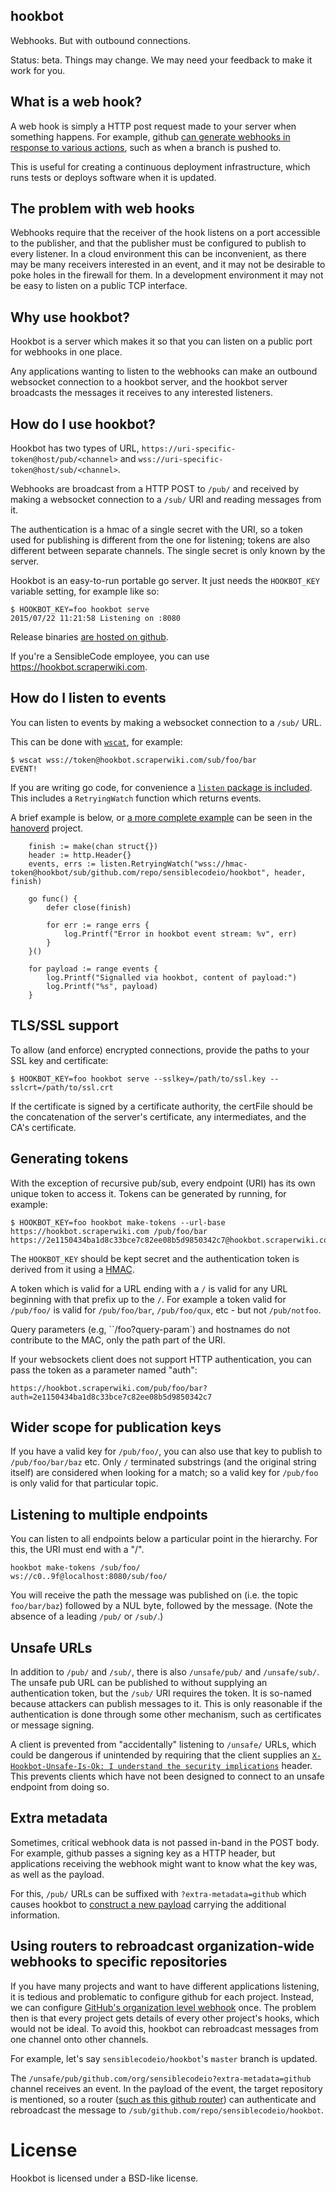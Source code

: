 hookbot
-------

Webhooks. But with outbound connections.

Status: beta. Things may change. We may need your feedback to make it work for you.

What is a web hook?
-------------------

A web hook is simply a HTTP post request made to your server when something happens.
For example, github
[can generate webhooks in response to various actions](https://developer.github.com/webhooks/),
such as when a branch is pushed to.

This is useful for creating a continuous deployment infrastructure, which runs tests
or deploys software when it is updated.

## The problem with web hooks

Webhooks require that the receiver of the hook listens on a port accessible
to the publisher, and that the publisher must be configured to publish to
every listener. In a cloud environment this can be inconvenient, as there may be
many receivers interested in an event, and it may not be desirable to poke holes in
the firewall for them. In a development environment it may not be easy to listen on
a public TCP interface.

Why use hookbot?
----------------

Hookbot is a server which makes it so that you can listen on a public port for
webhooks in one place.

Any applications wanting to listen to the webhooks can make an outbound websocket
connection to a hookbot server, and the hookbot server broadcasts the messages it
receives to any interested listeners.

How do I use hookbot?
---------------------

Hookbot has two types of URL, `https://uri-specific-token@host/pub/<channel>` and `wss://uri-specific-token@host/sub/<channel>`.

Webhooks are broadcast from a HTTP POST to `/pub/` and received by making a websocket
connection to a `/sub/` URI and reading messages from it.

The authentication is a hmac of a single secret with the URI, so a token used for
publishing is different from the one for listening; tokens are also different
between separate channels. The single secret is only known by the server.

Hookbot is an easy-to-run portable go server. It just needs the `HOOKBOT_KEY`
variable setting, for example like so:

```
$ HOOKBOT_KEY=foo hookbot serve
2015/07/22 11:21:58 Listening on :8080
```

Release binaries [are hosted on github](https://github.com/sensiblecodeio/hookbot/releases).

If you're a SensibleCode employee, you can use https://hookbot.scraperwiki.com.

## How do I listen to events

You can listen to events by making a websocket connection to a `/sub/` URL.

This can be done with [`wscat`](https://github.com/sensiblecodeio/wscat/releases), for example:

```
$ wscat wss://token@hookbot.scraperwiki.com/sub/foo/bar
EVENT!
```

If you are writing go code, for convenience a
[`listen` package is included](https://godoc.org/github.com/sensiblecodeio/hookbot/pkg/listen).
This includes a `RetryingWatch` function which returns events.

A brief example is below, or [a more complete example](https://github.com/sensiblecodeio/hanoverd/blob/fcfb97f00a4435eb7d420d75e05ecceb88b27e80/main.go#L322)
can be seen in the [hanoverd](https://github.com/sensiblecodeio/hanoverd/) project.

```golang
	finish := make(chan struct{})
	header := http.Header{}
	events, errs := listen.RetryingWatch("wss://hmac-token@hookbot/sub/github.com/repo/sensiblecodeio/hookbot", header, finish)

	go func() {
		defer close(finish)

		for err := range errs {
			log.Printf("Error in hookbot event stream: %v", err)
		}
	}()

	for payload := range events {
		log.Printf("Signalled via hookbot, content of payload:")
		log.Printf("%s", payload)
	}
```


TLS/SSL support
---------------

To allow (and enforce) encrypted connections, provide the paths to your SSL key and
certificate:

```
$ HOOKBOT_KEY=foo hookbot serve --sslkey=/path/to/ssl.key --sslcrt=/path/to/ssl.crt
```

If the certificate is signed by a certificate authority, the certFile should be the
concatenation of the server's certificate, any intermediates, and the CA's certificate.

Generating tokens
-----------------

With the exception of recursive pub/sub, every endpoint (URI) has its own unique
token to access it. Tokens can be generated by running, for example:

```
$ HOOKBOT_KEY=foo hookbot make-tokens --url-base https://hookbot.scraperwiki.com /pub/foo/bar
https://2e1150434ba1d8c33bce7c82ee08b5d9850342c7@hookbot.scraperwiki.com/pub/foo/bar
```

The `HOOKBOT_KEY` should be kept secret and the authentication token is derived
from it using a [HMAC](https://en.wikipedia.org/wiki/Hash-based_message_authentication_code).

A token which is valid for a URL ending with a `/` is valid for any URL
beginning with that prefix up to the `/`. For example a token valid for
`/pub/foo/` is valid for `/pub/foo/bar`, `/pub/foo/qux`, etc - but not `/pub/notfoo`.

Query parameters (e.g, ``/foo?query-param`) and hostnames do not contribute to
the MAC, only the path part of the URI.

If your websockets client does not support HTTP authentication, you can pass the
token as a parameter named "auth":

```
https://hookbot.scraperwiki.com/pub/foo/bar?auth=2e1150434ba1d8c33bce7c82ee08b5d9850342c7
```

Wider scope for publication keys
--------------------------------

If you have a valid key for `/pub/foo/`, you can also use that key
to publish to `/pub/foo/bar/baz` etc. Only `/` terminated substrings (and the
original string itself) are considered when looking for a match; so a valid
key for `/pub/foo` is only valid for that particular topic.

Listening to multiple endpoints
-------------------------------

You can listen to all endpoints below a particular point in the hierarchy.
For this, the URI must end with a "/".

```
hookbot make-tokens /sub/foo/
ws://c0..9f@localhost:8080/sub/foo/
```

You will receive the path the message was published on
(i.e. the topic `foo/bar/baz`) followed by a NUL byte, followed by the message.
(Note the absence of a leading `/pub/` or `/sub/`.)

Unsafe URLs
-----------

In addition to `/pub/` and `/sub/`, there is also `/unsafe/pub/` and `/unsafe/sub/`.
The unsafe pub URL can be published to without supplying an authentication token,
but the `/sub/` URI requires the token. It is so-named because attackers can publish
messages to it. This is only reasonable if the authentication is done through
some other mechanism, such as certificates or message signing.

A client is prevented from "accidentally" listening to `/unsafe/` URLs, which could
be dangerous if unintended by requiring that the client supplies an
[`X-Hookbot-Unsafe-Is-Ok: I understand the security implications`](https://github.com/sensiblecodeio/hookbot/blob/03f7430da914ee6bbebfa264ecddc8b683d52a06/pkg/hookbot/auth.go#L71) header. This prevents clients which have not been designed to connect
to an unsafe endpoint from doing so.

Extra metadata
--------------

Sometimes, critical webhook data is not passed in-band in the POST body.
For example, github passes a signing key as a HTTP header, but applications
receiving the webhook might want to know what the key was, as well as the payload.

For this, `/pub/` URLs can be suffixed with `?extra-metadata=github` which causes
hookbot to [construct a new payload](https://github.com/sensiblecodeio/hookbot/blob/03f7430da914ee6bbebfa264ecddc8b683d52a06/pkg/hookbot/hookbot.go#L351-L356)
carrying the additional information.

Using routers to rebroadcast organization-wide webhooks to specific repositories
--------------------------------------------------------------------------------

If you have many projects and want to have different applications listening,
it is tedious and problematic to configure github for each project.
Instead, we can configure
[GitHub's organization level webhook](https://developer.github.com/v3/orgs/hooks/)
once. The problem then is that every project gets details of every other project's
hooks, which would not be ideal. To avoid this, hookbot can rebroadcast messages
from one channel onto other channels.

For example, let's say `sensiblecodeio/hookbot`'s `master` branch is updated.

The `/unsafe/pub/github.com/org/sensiblecodeio?extra-metadata=github` channel receives
an event. In the payload of the event, the target repository is mentioned, so
a router
([such as this github router](https://github.com/sensiblecodeio/hookbot/blob/03f7430da914ee6bbebfa264ecddc8b683d52a06/pkg/router/github/github.go#L192))
can authenticate and rebroadcast the message to `/sub/github.com/repo/sensiblecodeio/hookbot`.

# License

Hookbot is licensed under a BSD-like license.
